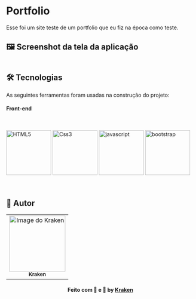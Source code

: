 # Portfolio
Esse foi um site teste de um portfolio que eu fiz na época como teste. 

## 🖼 Screenshot da tela da aplicação 

 <img src=""> 

## 🛠 Tecnologias

As seguintes ferramentas foram usadas na construção do projeto:

#### **Front-end** 
<br>
<p align="left">

  <a>
    <img
      src="https://cdn.jsdelivr.net/gh/devicons/devicon/icons/html5/html5-original.svg"
      alt="HTML5"
      width="120"
      height="120"
    />
  </a>

  <a>
    <img
      src="https://cdn.jsdelivr.net/gh/devicons/devicon/icons/css3/css3-original.svg"
      alt="Css3"
      width="120"
      height="120"
    />
  </a>
  <a>
    <img
      src="https://cdn.jsdelivr.net/gh/devicons/devicon/icons/javascript/javascript-original.svg"
      alt="javascript"
      width="120"
      height="120"
    />
  </a>
 <a>
    <img
      src="https://cdn.jsdelivr.net/gh/devicons/devicon/icons/bootstrap/bootstrap-original.svg"
      alt="bootstrap"
      width="120"
      height="120"
    />
  </a>
  
</p>

<br>

## 🐙 Autor

<table align="center">
    <tr>
        <td align="center">
            <a href="https://github.com/JollyRogerKraken">
                <img src="https://avatars.githubusercontent.com/u/93014302?v=4" width="150px;" alt="Image do Kraken" />
                <br />
                <sub><b>Kraken</b></sub>
            </a>
        </td>    
    </tr>
</table>
<h4 align="center">
   Feito com 🖤 e 🤬 by  <a href="https://beacons.ai/jollyroger" target="_blank"> Kraken </a>
</h4>
